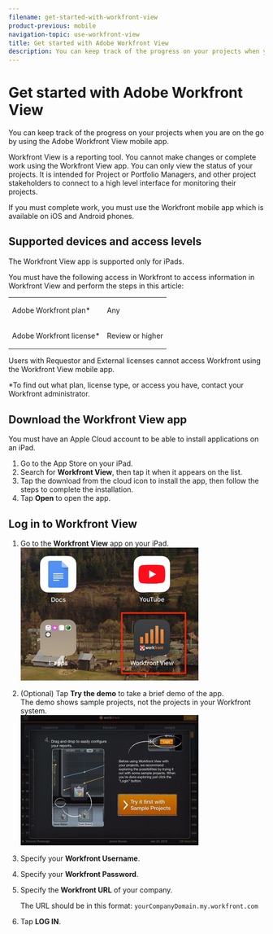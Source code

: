 ```yaml
---
filename: get-started-with-workfront-view
product-previous: mobile
navigation-topic: use-workfront-view
title: Get started with Adobe Workfront View
description: You can keep track of the progress on your projects when you are on the go by using the Adobe Workfront View mobile app.
---
```


# Get started with Adobe Workfront View

You can keep track of the progress on your projects when you are on the go by using the Adobe Workfront View mobile app.

Workfront View is a reporting tool. You cannot make changes or complete work using the Workfront View app. You can only view the status of your projects. It is intended for Project or Portfolio Managers, and other project stakeholders to connect to a high level interface for monitoring their projects.

If you must complete work, you must use the Workfront mobile app which is available on iOS and Android phones.

## Supported devices and access levels

The Workfront View app is supported only for iPads.

You must have the following access in Workfront to access information in Workfront View and perform the steps in this article:

<table style="table-layout:auto"> 
 <col> 
 </col> 
 <col> 
 </col> 
 <tbody> 
  <tr> 
   <td role="rowheader">Adobe Workfront plan*</td> 
   <td> <p>Any</p> </td> 
  </tr> 
  <tr> 
   <td role="rowheader">Adobe Workfront license*</td> 
   <td> <p>Review or higher</p> </td> 
  </tr> 
 </tbody> 
</table>

Users with Requestor and External licenses cannot access Workfront using the Workfront View mobile app.

&#42;To find out what plan, license type, or access you have, contact your Workfront administrator.

## Download the Workfront View app

You must have an Apple Cloud account to be able to install applications on an iPad.

1. Go to the App Store on your iPad.
1. Search for **Workfront View**, then tap it when it appears on the list.
1. Tap the download from the cloud icon to install the app, then follow the steps to complete the installation.
1. Tap **Open** to open the app.

## Log in to Workfront View

1. Go to the **Workfront View** app on your iPad.  
   ![workfront_view_app_Adobe.png](assets/workfront-view-app-adobe-350x261.png)

1. (Optional) Tap **Try the demo** to take a brief demo of the app.  
   The demo shows sample projects, not the projects in your Workfront system.  
   ![workfront_view_demo.jpg](assets/workfront-view-demo-350x256.jpg)

1. Specify your **Workfront Username**.
1. Specify your **Workfront Password**.
1. Specify the **Workfront URL** of your company.  

   The URL should be in this format: `yourCompanyDomain.my.workfront.com`

1. Tap **LOG IN**.

